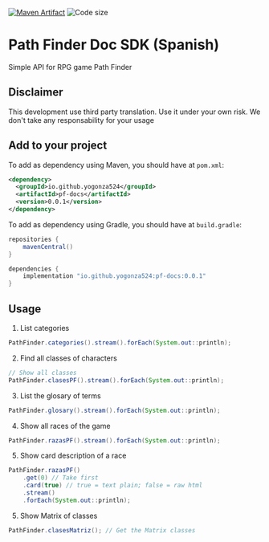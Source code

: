 [![Maven Artifact](https://img.shields.io/nexus/r/io.github.yogonza524/pf-docs?server=https%3A%2F%2Foss.sonatype.org)](https://mvnrepository.com/artifact/io.github.yogonza524/pf-docs)
![Code size](https://img.shields.io/github/languages/code-size/yogonza524/pf-docs)
# Path Finder Doc SDK (Spanish)
Simple API for RPG game Path Finder

## Disclaimer
This development use third party translation. Use it under your own risk. 
We don't take any responsability for your usage

## Add to your project
To add as dependency using Maven, you should have at ```pom.xml```:
```xml
<dependency>
  <groupId>io.github.yogonza524</groupId>
  <artifactId>pf-docs</artifactId>
  <version>0.0.1</version>
</dependency>
```

To add as dependency using Gradle, you should have at ```build.gradle```:
```groovy
repositories {
    mavenCentral()
}

dependencies {
    implementation "io.github.yogonza524:pf-docs:0.0.1"
}
```

## Usage
1. List categories
```java
PathFinder.categories().stream().forEach(System.out::println);
```

2. Find all classes of characters
```java
// Show all classes
PathFinder.clasesPF().stream().forEach(System.out::println);
```

3. List the glosary of terms
```java
PathFinder.glosary().stream().forEach(System.out::println);
```

4. Show all races of the game
```java
PathFinder.razasPF().stream().forEach(System.out::println);
```

5. Show card description of a race
```java
PathFinder.razasPF()
    .get(0) // Take first 
    .card(true) // true = text plain; false = raw html
    .stream()
    .forEach(System.out::println);
```

5. Show Matrix of classes
```java
PathFinder.clasesMatriz(); // Get the Matrix classes 
```